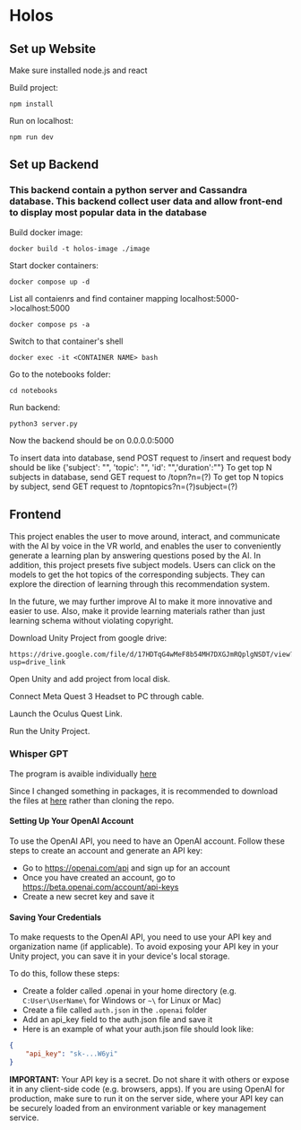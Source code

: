 # Holos

## Set up Website
Make sure installed node.js and react

Build project:
```
npm install
```

Run on localhost:
```
npm run dev
```

## Set up Backend
### This backend contain a python server and Cassandra database. This backend collect user data and allow front-end to display most popular data in the database

Build docker image:
```
docker build -t holos-image ./image
```

Start docker containers:
```
docker compose up -d
```

List all contaienrs and find container mapping localhost:5000->localhost:5000
```
docker compose ps -a
```

Switch to that container's shell
```
docker exec -it <CONTAINER NAME> bash
```

Go to the notebooks folder:
```
cd notebooks
```

Run backend:
```
python3 server.py
```
Now the backend should be on 0.0.0.0:5000

To insert data into database, send POST request to /insert and request body should be like {'subject': "", 'topic': "", 'id': "",'duration':""}
To get top N subjects in database, send GET request to /topn?n=(?)
To get top N topics by subject, send GET request to /topntopics?n=(?)subject=(?)


## Frontend
This project enables the user to move around, interact, and communicate with the AI by voice in the VR world, and enables the user to conveniently generate a learning plan by answering questions posed by the AI.
In addition, this project presets five subject models. Users can click on the models to get the hot topics of the corresponding subjects. They can explore the direction of learning through this recommendation system.

In the future, we may further improve AI to make it more innovative and easier to use. Also, make it provide learning materials rather than just learning schema without violating copyright.

Download Unity Project from google drive:
```
https://drive.google.com/file/d/17HDTqG4wMeF8b54MH7DXGJmRQplgNSDT/view?usp=drive_link
```

Open Unity and add project from local disk.

Connect Meta Quest 3 Headset to PC through cable.

Launch the Oculus Quest Link.

Run the Unity Project.

### Whisper GPT
The program is avaible individually [here](https://github.com/YiboK/whisperGPT/blob/main/README.md)

Since I changed something in packages, it is recommended to download the files at [here](https://drive.google.com/file/d/1a8Y-2t_d4rUViUQHDP_3YiNhpNKkHJrk/view?usp=sharing) rather than cloning the repo.

#### Setting Up Your OpenAI Account
To use the OpenAI API, you need to have an OpenAI account. Follow these steps to create an account and generate an API key:

- Go to https://openai.com/api and sign up for an account
- Once you have created an account, go to https://beta.openai.com/account/api-keys
- Create a new secret key and save it

#### Saving Your Credentials
To make requests to the OpenAI API, you need to use your API key and organization name (if applicable). To avoid exposing your API key in your Unity project, you can save it in your device's local storage.

To do this, follow these steps:

- Create a folder called .openai in your home directory (e.g. `C:User\UserName\` for Windows or `~\` for Linux or Mac)
- Create a file called `auth.json` in the `.openai` folder
- Add an api_key field to the auth.json file and save it
- Here is an example of what your auth.json file should look like:

```json
{
    "api_key": "sk-...W6yi"
}
```

**IMPORTANT:** Your API key is a secret. 
Do not share it with others or expose it in any client-side code (e.g. browsers, apps). 
If you are using OpenAI for production, make sure to run it on the server side, where your API key can be securely loaded from an environment variable or key management service.
